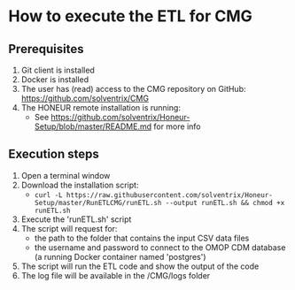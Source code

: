 # How to execute the ETL for CMG

## Prerequisites
1. Git client is installed
2. Docker is installed 
3. The user has (read) access to the CMG repository on GitHub: https://github.com/solventrix/CMG
4. The HONEUR remote installation is running:
    * See https://github.com/solventrix/Honeur-Setup/blob/master/README.md for more info

## Execution steps
1. Open a terminal window 
2. Download the installation script:
    * `curl -L https://raw.githubusercontent.com/solventrix/Honeur-Setup/master/RunETLCMG/runETL.sh --output runETL.sh && chmod +x runETL.sh`
3. Execute the 'runETL.sh' script
4. The script will request for:
    * the path to the folder that contains the input CSV data files
    * the username and password to connect to the OMOP CDM database (a running Docker container named 'postgres')
5. The script will run the ETL code and show the output of the code
6. The log file will be available in the /CMG/logs folder
